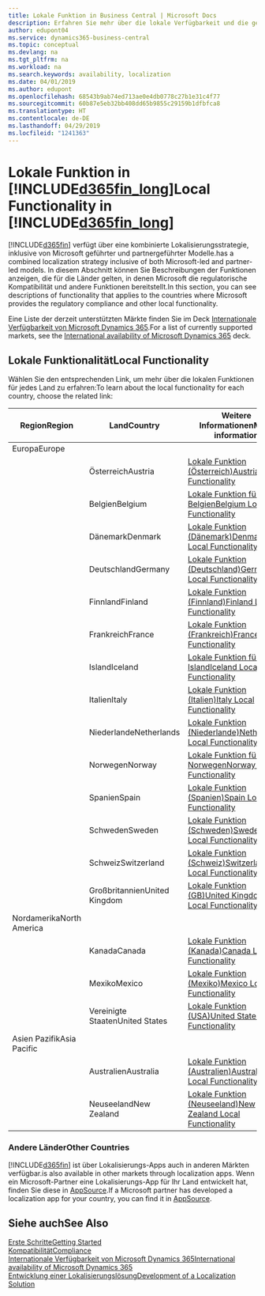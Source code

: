 ```yaml
---
title: Lokale Funktion in Business Central | Microsoft Docs
description: Erfahren Sie mehr über die lokale Verfügbarkeit und die gesetzliche Kompatibilität von Dynamics 365 Business Central.
author: edupont04
ms.service: dynamics365-business-central
ms.topic: conceptual
ms.devlang: na
ms.tgt_pltfrm: na
ms.workload: na
ms.search.keywords: availability, localization
ms.date: 04/01/2019
ms.author: edupont
ms.openlocfilehash: 68543b9ab74ed713ae0e4db0778c27b1e31c4f77
ms.sourcegitcommit: 60b87e5eb32bb408dd65b9855c29159b1dfbfca8
ms.translationtype: HT
ms.contentlocale: de-DE
ms.lasthandoff: 04/29/2019
ms.locfileid: "1241363"
---
```

# <a name="local-functionality-in-included365finlongincludesd365finlongmdmd"></a><span data-ttu-id="c4bdd-103">Lokale Funktion in [!INCLUDE[d365fin_long](includes/d365fin_long_md.md)]</span><span class="sxs-lookup"><span data-stu-id="c4bdd-103">Local Functionality in [!INCLUDE[d365fin_long](includes/d365fin_long_md.md)]</span></span>
[!INCLUDE[d365fin](includes/d365fin_md.md)] <span data-ttu-id="c4bdd-104">verfügt über eine kombinierte Lokalisierungsstrategie, inklusive von Microsoft geführter und partnergeführter Modelle.</span><span class="sxs-lookup"><span data-stu-id="c4bdd-104">has a combined localization strategy inclusive of both Microsoft-led and partner-led models.</span></span> <span data-ttu-id="c4bdd-105">In diesem Abschnitt können Sie Beschreibungen der Funktionen anzeigen, die für die Länder gelten, in denen Microsoft die regulatorische Kompatibilität und andere Funktionen bereitstellt.</span><span class="sxs-lookup"><span data-stu-id="c4bdd-105">In this section, you can see descriptions of functionality that applies to the countries where Microsoft provides the regulatory compliance and other local functionality.</span></span>  

<span data-ttu-id="c4bdd-106">Eine Liste der derzeit unterstützten Märkte finden Sie im Deck [Internationale Verfügbarkeit von Microsoft Dynamics 365](https://docs.microsoft.com/en-us/dynamics365/get-started/availability).</span><span class="sxs-lookup"><span data-stu-id="c4bdd-106">For a list of currently supported markets, see the [International availability of Microsoft Dynamics 365](https://docs.microsoft.com/en-us/dynamics365/get-started/availability) deck.</span></span>  

## <a name="local-functionality"></a><span data-ttu-id="c4bdd-107">Lokale Funktionalität</span><span class="sxs-lookup"><span data-stu-id="c4bdd-107">Local Functionality</span></span>
<span data-ttu-id="c4bdd-108">Wählen Sie den entsprechenden Link, um mehr über die lokalen Funktionen für jedes Land zu erfahren:</span><span class="sxs-lookup"><span data-stu-id="c4bdd-108">To learn about the local functionality for each country, choose the related link:</span></span>

| <span data-ttu-id="c4bdd-109">Region</span><span class="sxs-lookup"><span data-stu-id="c4bdd-109">Region</span></span> | <span data-ttu-id="c4bdd-110">Land</span><span class="sxs-lookup"><span data-stu-id="c4bdd-110">Country</span></span> | <span data-ttu-id="c4bdd-111">Weitere Informationen</span><span class="sxs-lookup"><span data-stu-id="c4bdd-111">More information</span></span> |
| --- | --- |--- |
| <span data-ttu-id="c4bdd-112">Europa</span><span class="sxs-lookup"><span data-stu-id="c4bdd-112">Europe</span></span> |  | |
|        | <span data-ttu-id="c4bdd-113">Österreich</span><span class="sxs-lookup"><span data-stu-id="c4bdd-113">Austria</span></span> | [<span data-ttu-id="c4bdd-114">Lokale Funktion (Österreich)</span><span class="sxs-lookup"><span data-stu-id="c4bdd-114">Austria Local Functionality</span></span>](localfunctionality/austria/austria-local-functionality.md) |
|        | <span data-ttu-id="c4bdd-115">Belgien</span><span class="sxs-lookup"><span data-stu-id="c4bdd-115">Belgium</span></span> |  [<span data-ttu-id="c4bdd-116">Lokale Funktion für Belgien</span><span class="sxs-lookup"><span data-stu-id="c4bdd-116">Belgium Local Functionality</span></span>](localfunctionality/belgium/belgium-local-functionality.md) |
|        | <span data-ttu-id="c4bdd-117">Dänemark</span><span class="sxs-lookup"><span data-stu-id="c4bdd-117">Denmark</span></span> | [<span data-ttu-id="c4bdd-118">Lokale Funktion (Dänemark)</span><span class="sxs-lookup"><span data-stu-id="c4bdd-118">Denmark Local Functionality</span></span>](localfunctionality/denmark/denmark-local-functionality.md) |
|        | <span data-ttu-id="c4bdd-119">Deutschland</span><span class="sxs-lookup"><span data-stu-id="c4bdd-119">Germany</span></span> | [<span data-ttu-id="c4bdd-120">Lokale Funktion (Deutschland)</span><span class="sxs-lookup"><span data-stu-id="c4bdd-120">Germany Local Functionality</span></span>](localfunctionality/germany/germany-local-functionality.md) |
|        | <span data-ttu-id="c4bdd-121">Finnland</span><span class="sxs-lookup"><span data-stu-id="c4bdd-121">Finland</span></span> | [<span data-ttu-id="c4bdd-122">Lokale Funktion (Finnland)</span><span class="sxs-lookup"><span data-stu-id="c4bdd-122">Finland Local Functionality</span></span>](localfunctionality/finland/finland-local-functionality.md) |
|        | <span data-ttu-id="c4bdd-123">Frankreich</span><span class="sxs-lookup"><span data-stu-id="c4bdd-123">France</span></span> | [<span data-ttu-id="c4bdd-124">Lokale Funktion (Frankreich)</span><span class="sxs-lookup"><span data-stu-id="c4bdd-124">France Local Functionality</span></span>](localfunctionality/france/france-local-functionality.md) |
|        | <span data-ttu-id="c4bdd-125">Island</span><span class="sxs-lookup"><span data-stu-id="c4bdd-125">Iceland</span></span> | [<span data-ttu-id="c4bdd-126">Lokale Funktion für Island</span><span class="sxs-lookup"><span data-stu-id="c4bdd-126">Iceland Local Functionality</span></span>](localfunctionality/iceland/iceland-local-functionality.md) |
|        | <span data-ttu-id="c4bdd-127">Italien</span><span class="sxs-lookup"><span data-stu-id="c4bdd-127">Italy</span></span> | [<span data-ttu-id="c4bdd-128">Lokale Funktion (Italien)</span><span class="sxs-lookup"><span data-stu-id="c4bdd-128">Italy Local Functionality</span></span>](localfunctionality/italy/italy-local-functionality.md) |
|        | <span data-ttu-id="c4bdd-129">Niederlande</span><span class="sxs-lookup"><span data-stu-id="c4bdd-129">Netherlands</span></span> | [<span data-ttu-id="c4bdd-130">Lokale Funktion (Niederlande)</span><span class="sxs-lookup"><span data-stu-id="c4bdd-130">Netherlands Local Functionality</span></span>](localfunctionality/netherlands/netherlands-local-functionality.md) |
|        | <span data-ttu-id="c4bdd-131">Norwegen</span><span class="sxs-lookup"><span data-stu-id="c4bdd-131">Norway</span></span> | [<span data-ttu-id="c4bdd-132">Lokale Funktion für Norwegen</span><span class="sxs-lookup"><span data-stu-id="c4bdd-132">Norway Local Functionality</span></span>](localfunctionality/norway/norway-local-functionality.md) |
|        | <span data-ttu-id="c4bdd-133">Spanien</span><span class="sxs-lookup"><span data-stu-id="c4bdd-133">Spain</span></span> | [<span data-ttu-id="c4bdd-134">Lokale Funktion (Spanien)</span><span class="sxs-lookup"><span data-stu-id="c4bdd-134">Spain Local Functionality</span></span>](localfunctionality/spain/spain-local-functionality.md) |
|        | <span data-ttu-id="c4bdd-135">Schweden</span><span class="sxs-lookup"><span data-stu-id="c4bdd-135">Sweden</span></span> | [<span data-ttu-id="c4bdd-136">Lokale Funktion (Schweden)</span><span class="sxs-lookup"><span data-stu-id="c4bdd-136">Sweden Local Functionality</span></span>](localfunctionality/sweden/sweden-local-functionality.md) |
|        | <span data-ttu-id="c4bdd-137">Schweiz</span><span class="sxs-lookup"><span data-stu-id="c4bdd-137">Switzerland</span></span> | [<span data-ttu-id="c4bdd-138">Lokale Funktion (Schweiz)</span><span class="sxs-lookup"><span data-stu-id="c4bdd-138">Switzerland Local Functionality</span></span>](localfunctionality/switzerland/switzerland-local-functionality.md) |
|        | <span data-ttu-id="c4bdd-139">Großbritannien</span><span class="sxs-lookup"><span data-stu-id="c4bdd-139">United Kingdom</span></span> | [<span data-ttu-id="c4bdd-140">Lokale Funktion (GB)</span><span class="sxs-lookup"><span data-stu-id="c4bdd-140">United Kingdom Local Functionality</span></span>](localfunctionality/unitedkingdom/united-kingdom-local-functionality.md) |
| <span data-ttu-id="c4bdd-141">Nordamerika</span><span class="sxs-lookup"><span data-stu-id="c4bdd-141">North America</span></span> |       |  |
|        | <span data-ttu-id="c4bdd-142">Kanada</span><span class="sxs-lookup"><span data-stu-id="c4bdd-142">Canada</span></span>|[<span data-ttu-id="c4bdd-143">Lokale Funktion (Kanada)</span><span class="sxs-lookup"><span data-stu-id="c4bdd-143">Canada Local Functionality</span></span>](localfunctionality/canada/canada-local-functionality.md) |
|        | <span data-ttu-id="c4bdd-144">Mexiko</span><span class="sxs-lookup"><span data-stu-id="c4bdd-144">Mexico</span></span> | [<span data-ttu-id="c4bdd-145">Lokale Funktion (Mexiko)</span><span class="sxs-lookup"><span data-stu-id="c4bdd-145">Mexico Local Functionality</span></span>](localfunctionality/mexico/mexico-local-functionality.md) |
|        | <span data-ttu-id="c4bdd-146">Vereinigte Staaten</span><span class="sxs-lookup"><span data-stu-id="c4bdd-146">United States</span></span>|[<span data-ttu-id="c4bdd-147">Lokale Funktion (USA)</span><span class="sxs-lookup"><span data-stu-id="c4bdd-147">United States Local Functionality</span></span>](localfunctionality/unitedstates/united-states-local-functionality.md) |
| <span data-ttu-id="c4bdd-148">Asien Pazifik</span><span class="sxs-lookup"><span data-stu-id="c4bdd-148">Asia Pacific</span></span> |       |  |
|        | <span data-ttu-id="c4bdd-149">Australien</span><span class="sxs-lookup"><span data-stu-id="c4bdd-149">Australia</span></span> | [<span data-ttu-id="c4bdd-150">Lokale Funktion (Australien)</span><span class="sxs-lookup"><span data-stu-id="c4bdd-150">Australia Local Functionality</span></span>](localfunctionality/australia/australia-local-functionality.md) |
|        | <span data-ttu-id="c4bdd-151">Neuseeland</span><span class="sxs-lookup"><span data-stu-id="c4bdd-151">New Zealand</span></span> | [<span data-ttu-id="c4bdd-152">Lokale Funktion (Neuseeland)</span><span class="sxs-lookup"><span data-stu-id="c4bdd-152">New Zealand Local Functionality</span></span>](localfunctionality/newzealand/new-zealand-local-functionality.md) |

### <a name="other-countries"></a><span data-ttu-id="c4bdd-153">Andere Länder</span><span class="sxs-lookup"><span data-stu-id="c4bdd-153">Other Countries</span></span>
[!INCLUDE[d365fin](includes/d365fin_md.md)] <span data-ttu-id="c4bdd-154">ist über Lokalisierungs-Apps auch in anderen Märkten verfügbar.</span><span class="sxs-lookup"><span data-stu-id="c4bdd-154">is also available in other markets through localization apps.</span></span> <span data-ttu-id="c4bdd-155">Wenn ein Microsoft-Partner eine Lokalisierungs-App für Ihr Land entwickelt hat, finden Sie diese in [AppSource](https://appsource.microsoft.com/en-us/product/dynamics-365-business-central/).</span><span class="sxs-lookup"><span data-stu-id="c4bdd-155">If a Microsoft partner has developed a localization app for your country, you can find it in [AppSource](https://appsource.microsoft.com/en-us/product/dynamics-365-business-central/).</span></span>

## <a name="see-also"></a><span data-ttu-id="c4bdd-156">Siehe auch</span><span class="sxs-lookup"><span data-stu-id="c4bdd-156">See Also</span></span>
[<span data-ttu-id="c4bdd-157">Erste Schritte</span><span class="sxs-lookup"><span data-stu-id="c4bdd-157">Getting Started</span></span>](product-get-started.md)  
[<span data-ttu-id="c4bdd-158">Kompatibilität</span><span class="sxs-lookup"><span data-stu-id="c4bdd-158">Compliance</span></span>](compliance/compliance-overview.md)  
[<span data-ttu-id="c4bdd-159">Internationale Verfügbarkeit von Microsoft Dynamics 365</span><span class="sxs-lookup"><span data-stu-id="c4bdd-159">International availability of Microsoft Dynamics 365</span></span>](https://docs.microsoft.com/en-us/dynamics365/get-started/availability)  
[<span data-ttu-id="c4bdd-160">Entwicklung einer Lokalisierungslösung</span><span class="sxs-lookup"><span data-stu-id="c4bdd-160">Development of a Localization Solution</span></span>](/dynamics365/business-central/dev-itpro/developer/readiness/readiness-develop-localization)  
